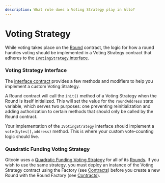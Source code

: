 ```yaml
---
description: What role does a Voting Strategy play in Allo?
---
```


# Voting Strategy

While voting takes place on the [Round](round.md) contract, the logic for how a round handles voting should be implemented in a Voting Strategy contract that adheres to the [`IVotingStrategy` interface](https://github.com/allo-protocol/contracts/blob/main/contracts/votingStrategy/IVotingStrategy.sol).

### Voting Strategy Interface

The [interface contract](https://github.com/allo-protocol/contracts/blob/main/contracts/votingStrategy/IVotingStrategy.sol) provides a few methods and modifiers to help you implement a custom Voting Strategy.

A Round contract will call the `init()` method of a Voting Strategy when the Round is itself initialized. This will set the value for the `roundAddress` state variable, which serves two purposes: one preventing reinitialization and adding authorization to certain methods that should only be called by the Round contract.

Your implementation of the `IVotingStrategy` interface should implement a `vote(bytes[],address)` method. This is where your custom vote-counting logic should live.

### **Quadratic Funding Voting Strategy**

Gitcoin uses a [Quadratic Funding Voting Strategy](https://github.com/allo-protocol/contracts/blob/main/contracts/votingStrategy/QuadraticFundingStrategy/QuadraticFundingVotingStrategyImplementation.sol) for all of its [Rounds](round.md). If you wish to use the same strategy, you must deploy an instance of the Voting Strategy contract using the Factory (see [Contracts](../getting-started/contracts.md)) before you create a new Round with the Round Factory (see [Contracts](../getting-started/contracts.md)).
